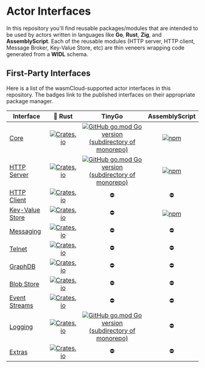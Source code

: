 # Actor Interfaces

In this repository you'll find reusable packages/modules that are intended to be used by actors written in languages like **Go**, **Rust**, **Zig**, and **AssemblyScript**. Each of the reusable modules (HTTP server, HTTP client, Message Broker, Key-Value Store, etc) are thin veneers wrapping code generated from a **WIDL** schema.

## First-Party Interfaces

Here is a list of the wasmCloud-supported actor interfaces in this repository. The badges link to the published interfaces on their appropriate package manager.

| Interface | 🦀 Rust | TinyGo | AssemblyScript |
| --- | :---: | :---: | :---: |
| [Core](./actor-core/core.widl) | [![Crates.io](https://img.shields.io/crates/v/wasmcloud-actor-core)](https://crates.io/crates/wasmcloud-actor-core) | [![GitHub go.mod Go version (subdirectory of monorepo)](https://img.shields.io/github/go-mod/go-version/wasmcloud/actor-interfaces?filename=actor-core%2Fgo%2Fgo.mod)](https://pkg.go.dev/github.com/wasmcloud/actor-interfaces/actor-core/go) | [![npm](https://img.shields.io/npm/v/@wasmcloud/actor-core?color=green)](https://www.npmjs.com/package/@wasmcloud/actor-core) |
| [HTTP Server](./http-server/http.widl) | [![Crates.io](https://img.shields.io/crates/v/wasmcloud-actor-http-server)](https://crates.io/crates/wasmcloud-actor-http-server) | [![GitHub go.mod Go version (subdirectory of monorepo)](https://img.shields.io/github/go-mod/go-version/wasmcloud/actor-interfaces?filename=http-server%2Fgo%2Fgo.mod)](https://pkg.go.dev/github.com/wasmcloud/actor-interfaces/http-server/go) | [![npm](https://img.shields.io/npm/v/@wasmcloud/actor-http-server?color=green)](https://www.npmjs.com/package/@wasmcloud/actor-http-server) |
| [HTTP Client](./http-client/http_client.widl) | [![Crates.io](https://img.shields.io/crates/v/wasmcloud-actor-http-client)](https://crates.io/crates/wasmcloud-actor-http-client) | ⛔ | ⛔ |
| [Key-Value Store](./keyvalue/keyvalue.widl) |  [![Crates.io](https://img.shields.io/crates/v/wasmcloud-actor-keyvalue)](https://crates.io/crates/wasmcloud-actor-keyvalue)  | ⛔ | [![npm](https://img.shields.io/npm/v/@wasmcloud/actor-keyvalue?color=green)](https://www.npmjs.com/package/@wasmcloud/actor-keyvalue) |
| [Messaging](./messaging//messaging.widl) |  [![Crates.io](https://img.shields.io/crates/v/wasmcloud-actor-messaging)](https://crates.io/crates/wasmcloud-actor-messaging)  | ⛔ | ⛔ |
| [Telnet](./telnet/telnet.widl) |  [![Crates.io](https://img.shields.io/crates/v/wasmcloud-actor-telnet)](https://crates.io/crates/wasmcloud-actor-telnet)  | ⛔ | ⛔ |
| [GraphDB](./graphdb/graphdb.widl) |  [![Crates.io](https://img.shields.io/crates/v/wasmcloud-actor-graphdb)](https://crates.io/crates/wasmcloud-actor-graphdb)  | ⛔ | ⛔ |
| [Blob Store](./blobstore/blobstore.widl) |  [![Crates.io](https://img.shields.io/crates/v/wasmcloud-actor-blobstore)](https://crates.io/crates/wasmcloud-actor-blobstore)  | ⛔ | ⛔ |
| [Event Streams](./eventstreams/eventstreams.widl) |  [![Crates.io](https://img.shields.io/crates/v/wasmcloud-actor-eventstreams)](https://crates.io/crates/wasmcloud-actor-eventstreams)  | ⛔ | ⛔ |
| [Logging](./logging/logging.widl) |  [![Crates.io](https://img.shields.io/crates/v/wasmcloud-actor-logging)](https://crates.io/crates/wasmcloud-actor-logging)  | [![GitHub go.mod Go version (subdirectory of monorepo)](https://img.shields.io/github/go-mod/go-version/wasmcloud/actor-interfaces?filename=logging%2Fgo%2Fgo.mod)](https://pkg.go.dev/github.com/wasmcloud/actor-interfaces/logging/go) | ⛔ |
| [Extras](./extras/extras.widl) |  [![Crates.io](https://img.shields.io/crates/v/wasmcloud-actor-extras)](https://crates.io/crates/wasmcloud-actor-extras)  | ⛔ | ⛔ |
